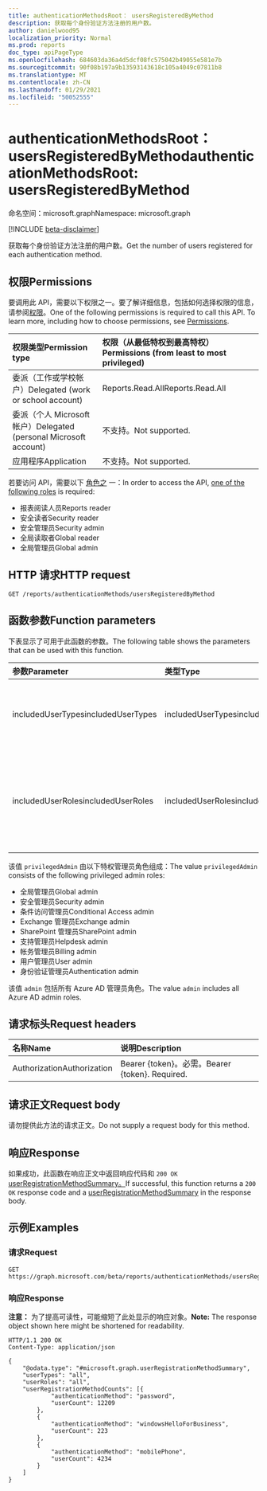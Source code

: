 ```yaml
---
title: authenticationMethodsRoot： usersRegisteredByMethod
description: 获取每个身份验证方法注册的用户数。
author: danielwood95
localization_priority: Normal
ms.prod: reports
doc_type: apiPageType
ms.openlocfilehash: 684603da36a4d5dcf08fc575042b49055e581e7b
ms.sourcegitcommit: 90f08b197a9b13593143618c105a4049c07811b8
ms.translationtype: MT
ms.contentlocale: zh-CN
ms.lasthandoff: 01/29/2021
ms.locfileid: "50052555"
---
```

# <a name="authenticationmethodsroot-usersregisteredbymethod"></a><span data-ttu-id="740c3-103">authenticationMethodsRoot： usersRegisteredByMethod</span><span class="sxs-lookup"><span data-stu-id="740c3-103">authenticationMethodsRoot: usersRegisteredByMethod</span></span>
<span data-ttu-id="740c3-104">命名空间：microsoft.graph</span><span class="sxs-lookup"><span data-stu-id="740c3-104">Namespace: microsoft.graph</span></span>

[!INCLUDE [beta-disclaimer](../../includes/beta-disclaimer.md)]

<span data-ttu-id="740c3-105">获取每个身份验证方法注册的用户数。</span><span class="sxs-lookup"><span data-stu-id="740c3-105">Get the number of users registered for each authentication method.</span></span>

## <a name="permissions"></a><span data-ttu-id="740c3-106">权限</span><span class="sxs-lookup"><span data-stu-id="740c3-106">Permissions</span></span>
<span data-ttu-id="740c3-p101">要调用此 API，需要以下权限之一。要了解详细信息，包括如何选择权限的信息，请参阅[权限](/graph/permissions-reference)。</span><span class="sxs-lookup"><span data-stu-id="740c3-p101">One of the following permissions is required to call this API. To learn more, including how to choose permissions, see [Permissions](/graph/permissions-reference).</span></span>

|<span data-ttu-id="740c3-109">权限类型</span><span class="sxs-lookup"><span data-stu-id="740c3-109">Permission type</span></span>|<span data-ttu-id="740c3-110">权限（从最低特权到最高特权）</span><span class="sxs-lookup"><span data-stu-id="740c3-110">Permissions (from least to most privileged)</span></span>|
|:---|:---|
|<span data-ttu-id="740c3-111">委派（工作或学校帐户）</span><span class="sxs-lookup"><span data-stu-id="740c3-111">Delegated (work or school account)</span></span>|<span data-ttu-id="740c3-112">Reports.Read.All</span><span class="sxs-lookup"><span data-stu-id="740c3-112">Reports.Read.All</span></span>|
|<span data-ttu-id="740c3-113">委派（个人 Microsoft 帐户）</span><span class="sxs-lookup"><span data-stu-id="740c3-113">Delegated (personal Microsoft account)</span></span>|<span data-ttu-id="740c3-114">不支持。</span><span class="sxs-lookup"><span data-stu-id="740c3-114">Not supported.</span></span>|
|<span data-ttu-id="740c3-115">应用程序</span><span class="sxs-lookup"><span data-stu-id="740c3-115">Application</span></span>|<span data-ttu-id="740c3-116">不支持。</span><span class="sxs-lookup"><span data-stu-id="740c3-116">Not supported.</span></span>|

<span data-ttu-id="740c3-117">若要访问 API，需要以下 [角色之](/azure/active-directory/users-groups-roles/directory-assign-admin-roles#available-roles) 一：</span><span class="sxs-lookup"><span data-stu-id="740c3-117">In order to access the API, [one of the following roles](/azure/active-directory/users-groups-roles/directory-assign-admin-roles#available-roles) is required:</span></span>

* <span data-ttu-id="740c3-118">报表阅读人员</span><span class="sxs-lookup"><span data-stu-id="740c3-118">Reports reader</span></span>
* <span data-ttu-id="740c3-119">安全读者</span><span class="sxs-lookup"><span data-stu-id="740c3-119">Security reader</span></span>
* <span data-ttu-id="740c3-120">安全管理员</span><span class="sxs-lookup"><span data-stu-id="740c3-120">Security admin</span></span>
* <span data-ttu-id="740c3-121">全局读取者</span><span class="sxs-lookup"><span data-stu-id="740c3-121">Global reader</span></span>
* <span data-ttu-id="740c3-122">全局管理员</span><span class="sxs-lookup"><span data-stu-id="740c3-122">Global admin</span></span>

## <a name="http-request"></a><span data-ttu-id="740c3-123">HTTP 请求</span><span class="sxs-lookup"><span data-stu-id="740c3-123">HTTP request</span></span>

<!-- {
  "blockType": "ignored"
}
-->
``` http
GET /reports/authenticationMethods/usersRegisteredByMethod
```

## <a name="function-parameters"></a><span data-ttu-id="740c3-124">函数参数</span><span class="sxs-lookup"><span data-stu-id="740c3-124">Function parameters</span></span>
<span data-ttu-id="740c3-125">下表显示了可用于此函数的参数。</span><span class="sxs-lookup"><span data-stu-id="740c3-125">The following table shows the parameters that can be used with this function.</span></span>

|<span data-ttu-id="740c3-126">参数</span><span class="sxs-lookup"><span data-stu-id="740c3-126">Parameter</span></span>|<span data-ttu-id="740c3-127">类型</span><span class="sxs-lookup"><span data-stu-id="740c3-127">Type</span></span>|<span data-ttu-id="740c3-128">说明</span><span class="sxs-lookup"><span data-stu-id="740c3-128">Description</span></span>|
|:---|:---|:---|
|<span data-ttu-id="740c3-129">includedUserTypes</span><span class="sxs-lookup"><span data-stu-id="740c3-129">includedUserTypes</span></span>|<span data-ttu-id="740c3-130">includedUserTypes</span><span class="sxs-lookup"><span data-stu-id="740c3-130">includedUserTypes</span></span>|<span data-ttu-id="740c3-131">用户类型。</span><span class="sxs-lookup"><span data-stu-id="740c3-131">User type.</span></span> <span data-ttu-id="740c3-132">可取值为：`all`、`member`、`guest`。</span><span class="sxs-lookup"><span data-stu-id="740c3-132">Possible values are: `all`, `member`, `guest`.</span></span>|
|<span data-ttu-id="740c3-133">includedUserRoles</span><span class="sxs-lookup"><span data-stu-id="740c3-133">includedUserRoles</span></span>|<span data-ttu-id="740c3-134">includedUserRoles</span><span class="sxs-lookup"><span data-stu-id="740c3-134">includedUserRoles</span></span>|<span data-ttu-id="740c3-135">用户角色类型。</span><span class="sxs-lookup"><span data-stu-id="740c3-135">User role type.</span></span> <span data-ttu-id="740c3-136">可取值为：`all`、`privilegedAdmin`、`admin`、`user`。</span><span class="sxs-lookup"><span data-stu-id="740c3-136">Possible values are: `all`, `privilegedAdmin`, `admin`, `user`.</span></span>|

<span data-ttu-id="740c3-137">该值 `privilegedAdmin` 由以下特权管理员角色组成：</span><span class="sxs-lookup"><span data-stu-id="740c3-137">The value `privilegedAdmin` consists of the following privileged admin roles:</span></span>

* <span data-ttu-id="740c3-138">全局管理员</span><span class="sxs-lookup"><span data-stu-id="740c3-138">Global admin</span></span>
* <span data-ttu-id="740c3-139">安全管理员</span><span class="sxs-lookup"><span data-stu-id="740c3-139">Security admin</span></span>
* <span data-ttu-id="740c3-140">条件访问管理员</span><span class="sxs-lookup"><span data-stu-id="740c3-140">Conditional Access admin</span></span>
* <span data-ttu-id="740c3-141">Exchange 管理员</span><span class="sxs-lookup"><span data-stu-id="740c3-141">Exchange admin</span></span>
* <span data-ttu-id="740c3-142">SharePoint 管理员</span><span class="sxs-lookup"><span data-stu-id="740c3-142">SharePoint admin</span></span>
* <span data-ttu-id="740c3-143">支持管理员</span><span class="sxs-lookup"><span data-stu-id="740c3-143">Helpdesk admin</span></span>
* <span data-ttu-id="740c3-144">帐务管理员</span><span class="sxs-lookup"><span data-stu-id="740c3-144">Billing admin</span></span>
* <span data-ttu-id="740c3-145">用户管理员</span><span class="sxs-lookup"><span data-stu-id="740c3-145">User admin</span></span>
* <span data-ttu-id="740c3-146">身份验证管理员</span><span class="sxs-lookup"><span data-stu-id="740c3-146">Authentication admin</span></span>

<span data-ttu-id="740c3-147">该值 `admin` 包括所有 Azure AD 管理员角色。</span><span class="sxs-lookup"><span data-stu-id="740c3-147">The value `admin` includes all Azure AD admin roles.</span></span> 

## <a name="request-headers"></a><span data-ttu-id="740c3-148">请求标头</span><span class="sxs-lookup"><span data-stu-id="740c3-148">Request headers</span></span>
|<span data-ttu-id="740c3-149">名称</span><span class="sxs-lookup"><span data-stu-id="740c3-149">Name</span></span>|<span data-ttu-id="740c3-150">说明</span><span class="sxs-lookup"><span data-stu-id="740c3-150">Description</span></span>|
|:---|:---|
|<span data-ttu-id="740c3-151">Authorization</span><span class="sxs-lookup"><span data-stu-id="740c3-151">Authorization</span></span>|<span data-ttu-id="740c3-p104">Bearer {token}。必需。</span><span class="sxs-lookup"><span data-stu-id="740c3-p104">Bearer {token}. Required.</span></span>|

## <a name="request-body"></a><span data-ttu-id="740c3-154">请求正文</span><span class="sxs-lookup"><span data-stu-id="740c3-154">Request body</span></span>
<span data-ttu-id="740c3-155">请勿提供此方法的请求正文。</span><span class="sxs-lookup"><span data-stu-id="740c3-155">Do not supply a request body for this method.</span></span>

## <a name="response"></a><span data-ttu-id="740c3-156">响应</span><span class="sxs-lookup"><span data-stu-id="740c3-156">Response</span></span>

<span data-ttu-id="740c3-157">如果成功，此函数在响应正文中返回响应代码和 `200 OK` [userRegistrationMethodSummary。](../resources/userregistrationmethodsummary.md)</span><span class="sxs-lookup"><span data-stu-id="740c3-157">If successful, this function returns a `200 OK` response code and a [userRegistrationMethodSummary](../resources/userregistrationmethodsummary.md) in the response body.</span></span>

## <a name="examples"></a><span data-ttu-id="740c3-158">示例</span><span class="sxs-lookup"><span data-stu-id="740c3-158">Examples</span></span>

### <a name="request"></a><span data-ttu-id="740c3-159">请求</span><span class="sxs-lookup"><span data-stu-id="740c3-159">Request</span></span>
<!-- {
  "blockType": "request",
  "name": "authenticationmethodsroot_usersregisteredbymethod"
}
-->
``` http
GET https://graph.microsoft.com/beta/reports/authenticationMethods/usersRegisteredByMethod(includedUserTypes='all',includedUserRoles='all')
```


### <a name="response"></a><span data-ttu-id="740c3-160">响应</span><span class="sxs-lookup"><span data-stu-id="740c3-160">Response</span></span>
<span data-ttu-id="740c3-161">**注意：** 为了提高可读性，可能缩短了此处显示的响应对象。</span><span class="sxs-lookup"><span data-stu-id="740c3-161">**Note:** The response object shown here might be shortened for readability.</span></span>
<!-- {
  "blockType": "response",
  "truncated": true,
  "@odata.type": "microsoft.graph.userRegistrationFeatureSummary"
}
-->
``` http
HTTP/1.1 200 OK
Content-Type: application/json

{
    "@odata.type": "#microsoft.graph.userRegistrationMethodSummary",
    "userTypes": "all",
    "userRoles": "all",
    "userRegistrationMethodCounts": [{
            "authenticationMethod": "password",
            "userCount": 12209
        },
        {
            "authenticationMethod": "windowsHelloForBusiness",
            "userCount": 223
        },
        {
            "authenticationMethod": "mobilePhone",
            "userCount": 4234
        }
    ]
}
```
